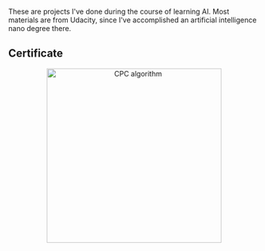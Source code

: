 These are projects I've done during the course of learning AI. Most materials are from Udacity, since I've accomplished an artificial intelligence nano degree there.

## Certificate

<p align="center">
<img src="/AINND.pdf" alt="CPC algorithm" height="350">
</p>